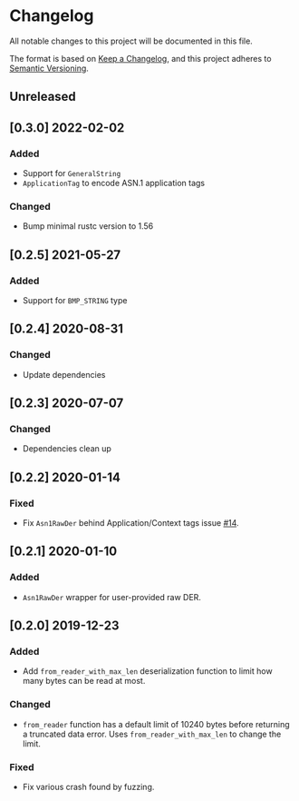 # Changelog

All notable changes to this project will be documented in this file.

The format is based on [Keep a Changelog](https://keepachangelog.com/en/1.0.0/),
and this project adheres to [Semantic Versioning](https://semver.org/spec/v2.0.0.html).

## Unreleased

## [0.3.0] 2022-02-02

### Added

- Support for `GeneralString`
- `ApplicationTag` to encode ASN.1 application tags

### Changed

- Bump minimal rustc version to 1.56

## [0.2.5] 2021-05-27

### Added

- Support for `BMP_STRING` type

## [0.2.4] 2020-08-31

### Changed

- Update dependencies

## [0.2.3] 2020-07-07

### Changed

- Dependencies clean up

## [0.2.2] 2020-01-14

### Fixed

- Fix `Asn1RawDer` behind Application/Context tags issue [#14](https://github.com/Devolutions/picky-rs/issues/14).

## [0.2.1] 2020-01-10

### Added

- `Asn1RawDer` wrapper for user-provided raw DER.

## [0.2.0] 2019-12-23

### Added

- Add `from_reader_with_max_len` deserialization function to limit how many bytes can be read at most.

### Changed

- `from_reader` function has a default limit of 10240 bytes before returning a truncated data error.
    Uses `from_reader_with_max_len` to change the limit.

### Fixed

- Fix various crash found by fuzzing.
